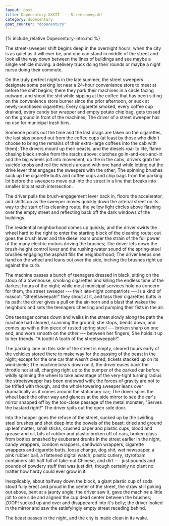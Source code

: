 ```yaml
---
layout: post
title: Dopecentury XXXII --- Streetsweepah!
category: dopecentury
goat_counter: "dopecentury" 
---
```


{% include_relative Dopecentury-intro.md %}

The street-sweeper shift begins deep in the overnight hours, when the city is as quiet as it will ever be, and one can stand in middle of the street and look all the way down between the lines of buildings and see maybe a single vehicle moving: a delivery truck doing their rounds or maybe a night nurse doing their commute.

On the truly perfect nights in the late summer, the street sweepers designate some parking lot near a 24-hour convenience store to meet at before the shift begins; there they park their machines in a circle facing outward, and shoot the shit while sipping at the coffee that has been sitting on the convenience store burner since the prior afternoon, or suck at newly-purchased cigarettes; Every cigarette smoked, every coffee cup drained, every candy bar wrapper and empty potato chip bag, gets tossed on the ground in front of the machines; The driver of a street sweeper has no use for municipal trash bins.

Someone points out the time and the last drags are taken on the cigarettes, the last sips poured out from the coffee cups (at least by those who didn't choose to bring the remains of their extra-large coffees into the cab with them); The drivers mount up their beasts, and the diesels roar to life, flame chasing black smoke from the stacks above; clutches go in-and-out-and-in and the big wheels jolt into movement; up the in the cabs, drivers grab the suicide knobs and roll the wheels around with one hand while letting out the drive lever that engages the sweepers with the other; The spinning brushes suck up the cigarette butts and coffee cups and chip bags from the parking lot before the sweepers move out into the street in a line that breaks into smaller bits at each intersection.

The driver pulls the brush-engagement lever back in, floors the accelerator, and shifts up as the sweeper moves quickly down the arterial street on its way to the start of its cleaning route; the yellow light circles above flashing over the empty street and reflecting back off the dark windows of the buildings.

The residential neighborhood comes up quickly, and the driver swirls the wheel hard to the right to enter the starting block of the cleaning route; out goes the brush lever and the diesel roars under the strain of the full power of the many electric motors driving the brushes; The driver lets down the brush-height control lever and the rushing-water sound of the spring-steel brushes engaging the asphalt fills the neighborhood; The driver keeps one hand on the wheel and leans out over the side, inching the brushes right up against the curb.

The machine passes a bunch of teenagers dressed in black, sitting on the stoop of a townhouse, smoking cigarettes and killing the endless time of the darkest hours of the night; while most municipal services hold no concern for them, the street sweeper --- their late-night compatriots --- is a kind of mascot: "Streetsweepah!" they shout at it, and toss their cigarettes butts in its path; the driver gives a pull on the air-horn and a blast that wakes the neighbors and sets the teenagers cheering and pumping their fists in the air.

One teenager comes down and walks in the street slowly along the path the machine had cleared, scanning the ground; she stops, bends down, and comes up with a thin piece of rusted spring steel --- broken sharp on one end, and worn smooth on the other --- between her fingers; She holds it up to her friends: "A tooth! A tooth of the streetsweepah!"

The parking lane on this side of the street is empty, cleared hours early of the vehicles stored there to make way for the passing of the beast in the night; except for the one car that wasn't cleared, tickets stacked up on its windshield; The machine bears down on it, the driver eases back the throttle not at all, charging right up to the bumper of the parked car before wildly spinning the wheel to take advantage of the very-tight turning radius the streetsweeper has been endowed with; the forces of gravity are not to be trifled with though, and the whole towering sweeper leans over dramatically as it comes around the stationary car; The driver spins the wheel back the other way and glances at the side mirror to see the car's mirror snapped off by the too-close passage of the metal monster; "Serves the bastard right!" The driver spits out the open side door.

Into the hopper goes the refuse of the street, sucked up by the swirling steel brushes and shot deep into the bowels of the beast: dried and ground up leaf matter, small sticks, crushed paper and plastic cups, blood and grease and oil, bits of rubber and plastic broken off of cars, broken glass from bottles smashed by exuberant drunks in the street earlier in the night, candy wrappers, condom wrappers, sandwich wrappers, cigarette wrappers and cigarette butts, loose change, dog shit, wet newspaper, a pink rubber ball, a flattened digital watch, plastic cutlery, styrofoam containers still half full of take-out Chinese, and dirt --- just pounds and pounds of powdery stuff that was just dirt, though certainly no plant no matter how hardy could ever grow in it.

Inexplicably, about halfway down the block, a giant plastic cup of soda stood fully erect and proud in the center of the street, the straw still poking out above, bent at a jaunty angle; the driver saw it, gave the machine a little jolt to one side and aligned the cup dead center between the brushes; ZOOP! sucked up and over and disappeared into it's belly; the driver looked in the mirror and saw the satisfyingly empty street receding behind.

The beast passes in the night, and the city is made clean in its wake.





